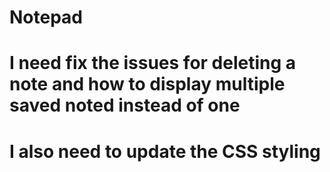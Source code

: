 # Notepad

# I need fix the issues for deleting a note and how to display multiple saved noted instead of one
# I also need to update the CSS styling

